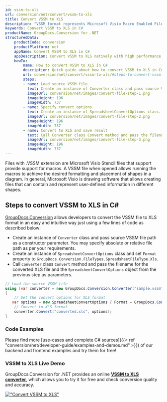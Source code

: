 ```yaml
---
id: vssm-to-xls
url: conversion/net/convert/vssm-to-xls
title: Convert VSSM to XLS
description: "VSSM format represents Microsoft Visio Macro Enabled File Format with .vssm extension. Learn how to convert VSSM to XLS file programmatically in C# language using GroupDocs.Conversion for .NET library."
keywords: Convert VSSM to XLS in C#
productName: GroupDocs.Conversion for .NET
structuredData:
    productCode: conversion
    productPlatform: net
    appName: Convert VSSM to XLS in C#
    appDescription: Convert VSSM to XLS natively with high performance using C# language and server side GroupDocs.Conversion for .NET APIs, without the use of any software like Microsoft or Open Office.
    howTo:
        name: How to convert VSSM to XLS in C# 
        description: Quick guide about how to convert VSSM to XLS in C# with high performance and accuracy.
        url: conversion/net/convert/vssm-to-xls/#steps-to-convert-vssm-to-xls-in-c
        steps:
        - name: Load source VSSM file 
          text: Create an instance of Converter class and pass source VSSM file path as a constructor parameter. You may specify absolute or relative file path as per your requirements. 
          imageUrl: conversion/net/images/convert-file-step-1.png
          imageHeight: 196
          imageWidth: 737
        - name: Specify convert options 
          text: Create an instance of SpreadsheetConvertOptions class.
          imageUrl: conversion/net/images/convert-file-step-2.png
          imageHeight: 196
          imageWidth: 737
        - name: Convert to XLS and save result 
          text: Call Converter class Convert method and pass the filename for the converted HTML file and the SpreadsheetConvertOptions object from the previous step as parameters.
          imageUrl: conversion/net/images/convert-file-step-3.png
          imageHeight: 196
          imageWidth: 737
---
```


Files with .VSSM extension are Microsoft Visio Stencil files that support provide support for macros. A VSSM file when opened allows running the macros to achieve the desired formatting and placement of shapes in a diagram. In general, Microsoft Visio is drawing software that allows creating files that can contain and represent user-defined information in different shapes.

## Steps to convert VSSM to XLS in C#

[GroupDocs.Conversion](https://products.groupdocs.com/conversion/net) allows developers to convert the VSSM file to XLS format in an easy and intuitive way just using a few lines of code as described below:

* Create an instance of `Converter` class and pass source VSSM file path as a constructor parameter. You may specify absolute or relative file path as per your requirements. 
* Create an instance of `SpreadsheetConvertOptions` class and set `Format` property to `GroupDocs.Conversion.FileTypes.SpreadsheetFileType.Xls`.
* Call `Converter` class `Convert` method and pass the filename for the converted XLS file and the `SpreadsheetConvertOptions` object from the previous step as parameters.

```csharp
// Load the source VSSM file
using (var converter = new GroupDocs.Conversion.Converter("sample.vssm"))
{
    // Set the convert options for XLS format
   var options = new SpreadsheetConvertOptions { Format = GroupDocs.Conversion.FileTypes.SpreadsheetFileType.Xls };
    // Convert to XLS format
    converter.Convert("converted.xls", options);
}
```

### Code Examples

Please find more [use-cases and complete C# sources]({{< ref "conversion/net/developer-guide/examples-and-demos.md" >}}) of our backend and frontend examples and try them for free!

### VSSM to XLS Live Demo

GroupDocs.Conversion for .NET provides an online [**VSSM to XLS converter**](https://products.groupdocs.app/conversion/vssm-to-xls), which allows you to try it for free and check conversion quality and accuracy.

[!["Convert VSSM to XLS"](conversion/net/images/convert-to-xls/convert-vssm-to-xls.png)](https://products.groupdocs.app/conversion/vssm-to-xls)